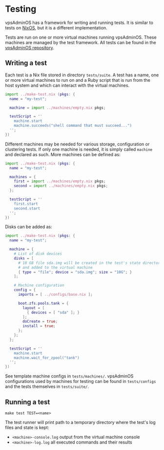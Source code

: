 # Testing

vpsAdminOS has a framework for writing and running tests. It is similar to tests
on [NixOS](https://nixos.org/nixos/manual/index.html#sec-nixos-tests), but it is
a different implementation.

Tests are run on one or more virtual machines running vpsAdminOS. These machines
are managed by the test framework. All tests can be found in the
[vpsAdminOS repository](https://github.com/vpsfreecz/vpsadminos/tree/master/tests).

## Writing a test
Each test is a Nix file stored in directory `tests/suite`. A test has a name,
one or more virtual machines to run on and a Ruby script that is run from
the host system and which can interact with the virtual machines.

```nix
import ../make-test.nix (pkgs: {
  name = "my-test";

  machine = import ../machines/empty.nix pkgs;

  testScript = ''
    machine.start
    machine.succeeds("shell command that must succeed...")
  '';
})
```

Different machines may be needed for various storage, configuration or clustering
tests. If only one machine is needed, it is simply called `machine` and declared
as such. More machines can be defined as:

```nix
import ../make-test.nix (pkgs: {
  name = "my-test";

  machines = {
    first = import ../machines/empty.nix pkgs;
    second = import ../machines/empty.nix pkgs;
  };

  testScript = ''
    first.start
    second.start
  '';
})
```

Disks can be added as:

```nix
import ../make-test.nix (pkgs: {
  name = "my-test";

  machine = {
    # List of disk devices
    disks = [
      # 10 GB file sda.img will be created in the test's state directory
      # and added to the virtual machine
      { type = "file"; device = "sda.img"; size = "10G"; }
    ];

    # Machine configuration
    config = {
      imports = [ ../configs/base.nix ];

      boot.zfs.pools.tank = {
        layout = [
          { devices = [ "sda" ]; }
        ];
        doCreate = true;
        install = true;
      };
    };
  };

  testScript = ''
    machine.start
    machine.wait_for_zpool("tank")
  '';
})
```

See template machine configs in `tests/machines/`. vpsAdminOS configurations
used by machines for testing can be found in `tests/configs` and the tests
themselves in `tests/suite/`.

## Running a test

```
make test TEST=<name>
```

The test runner will print path to a temporary directory where the test's log
files and state is kept:

 - `<machine>-console.log` output from the virtual machine console
 - `<machine>-log.log` all executed commands and their results
